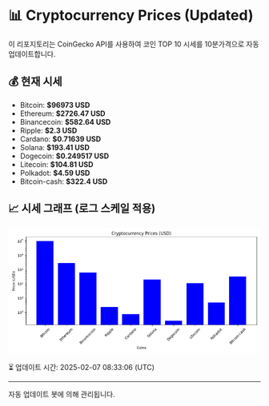 
# 📊 Cryptocurrency Prices (Updated)

이 리포지토리는 CoinGecko API를 사용하여 코인 TOP 10 시세를 10분가격으로 자동 업데이트합니다.

## 💰 현재 시세
- Bitcoin: **$96973 USD**
- Ethereum: **$2726.47 USD**
- Binancecoin: **$582.64 USD**
- Ripple: **$2.3 USD**
- Cardano: **$0.71639 USD**
- Solana: **$193.41 USD**
- Dogecoin: **$0.249517 USD**
- Litecoin: **$104.81 USD**
- Polkadot: **$4.59 USD**
- Bitcoin-cash: **$322.4 USD**

## 📈 시세 그래프 (로그 스케일 적용)
![Crypto Prices](crypto_prices.png)

⏳ 업데이트 시간: 2025-02-07 08:33:06 (UTC)

---
자동 업데이트 봇에 의해 관리됩니다.
